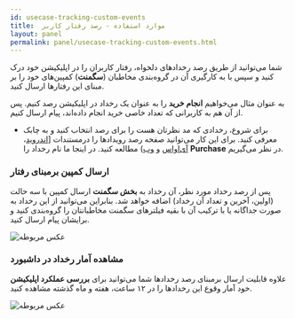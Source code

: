 ```yaml
---
id: usecase-tracking-custom-events
title:  موارد استفاده - رصد رفتار کاربر
layout: panel
permalink: panel/usecase-tracking-custom-events.html
---
```


شما می‌توانید از طریق رصد رخدادهای دلخواه، رفتار کاربران را در اپلیکیشن خود درک کنید و سپس با به کارگیری آن در گروه‌بندی مخاطبان (**سگمنت**) کمپین‌های خود را بر مبنای این رفتارها ارسال کنید.

به عنوان مثال می‌خواهیم **انجام خرید** را به عنوان یک رخداد در اپلیکیشن رصد کنیم. پس از آن هم به کاربرانی که تعداد خاصی خرید انجام داده‌اند، پیام ارسال کنیم.

- برای شروع، رخدادی که مد نظرتان هست را برای رصد انتخاب کنید و به چابک معرفی کنید. برای این کار می‌توانید صفحه رصد رویدادها را درمستندات [[اندروید](https://doc.chabokpush.com/android/event-tracking.html)، [آی‌اواس](https://doc.chabokpush.com/ios/event-tracking.html) و [وب](https://dev.doc.chabokpush.com/javascript/event-tracking.html)) مطالعه کنید. در اینجا ما نام رخداد را **Purchase** در نظر می‌گیریم.


### ارسال کمپین برمبنای رفتار

پس از رصد رخداد مورد نظر، آن رخداد به **بخش سگمنت** ارسال کمپین با سه حالت (اولین، آخرین و تعداد آن رخداد) اضافه خواهد شد. بنابراین می‌توانید از این رخداد به صورت جداگانه یا با ترکیب آن با بقیه‌ فیلترهای سگمنت مخاطبانتان را گروه‌بندی کنید و برایشان پیام ارسال کنید.

 ![عکس مربوطه](http://uupload.ir/files/wtv_send-push-by-track.png)


### مشاهده آمار رخداد در داشبورد
 
علاوه قابلیت ارسال برمبنای رصد رخدادها شما می‌توانید برای **بررسی عملکرد اپلیکیشن** خود آمار وقوع این رخداد‌ها را در ۱۲ ساعت، هفته و ماه گذشته مشاهده کنید.


![عکس مربوطه](http://uupload.ir/files/s81_usecase-track-dashboard.png)

